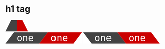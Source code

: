 <!DOCTYPE HTML>
<html id="html" lang="en-US">
<head>
    <meta charset="UTF-8">
    <meta name="author"      content="Shakiba Moshiri">
    <meta name="viewport"    content="width=device-width, initial-scale=1.0">
    <link rel="stylesheet" type="text/css" href="style.css">
</head>

<body id="body">
<div>
    <h1>h1 tag</h1>
    <img alt="show this" src="air.1.svg"/><br>
    <img alt="show this" src="air.2.svg"/>
    <img alt="show this" src="air.3.svg"/>
</div>
</body>
</html>
